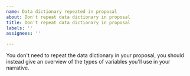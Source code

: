 ```yaml
---
name: Data dictionary repeated in proposal
about: Don't repeat data dictionary in proposal
title: Don't repeat data dictionary in proposal
labels: ''
assignees: ''

---
```


You don't need to repeat the data dictionary in your proposal, you should instead give an overview of the types of variables you'll use in your narrative.
